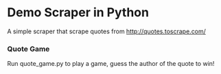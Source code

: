 # Demo Scraper in Python

A simple scraper that scrape quotes from http://quotes.toscrape.com/


### Quote Game

Run quote_game.py to play a game, guess the author of the quote to win!
